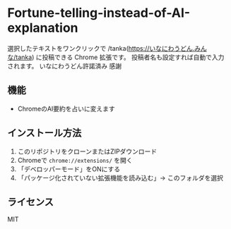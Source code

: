 # Fortune-telling-instead-of-AI-explanation
選択したテキストをワンクリックで /tanka(https://いなにわうどん.みんな/tanka) に投稿できる Chrome 拡張です。
投稿者名も設定すれば自動で入力されます。
いなにわうどん許諾済み 感謝

## 機能

- ChromeのAI要約を占いに変えます

## インストール方法

1. このリポジトリをクローンまたはZIPダウンロード
2. Chromeで `chrome://extensions/` を開く
3. 「デベロッパーモード」をONにする
4. 「パッケージ化されていない拡張機能を読み込む」→ このフォルダを選択

## ライセンス

MIT